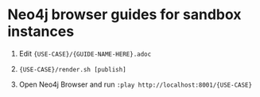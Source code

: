 # Neo4j browser guides for sandbox instances

1. Edit `{USE-CASE}/{GUIDE-NAME-HERE}.adoc`
1. `{USE-CASE}/render.sh [publish]`

1. Open Neo4j Browser and run `:play http://localhost:8001/{USE-CASE}`



